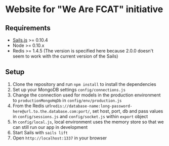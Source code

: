 # Website for "We Are FCAT" initiative

## Requirements

- [Sails.js](http://sailsjs.org/) >= 0.10.4
- Node >= 0.10.x
- Redis >= 1.4.5 (The version is specified here because 2.0.0 doesn't seem to work with the current version of the Sails)

## Setup

1. Clone the repository and run `npm install` to install the dependencies 
2. Set up your MongoDB settings `config/connections.js`
2. Change the connection used for models in the production environment to `productionMongoHqDb` in `config/env/production.js`
3. From the Redis url`redis://database-name:long-password-here@url.to.the.database.com:port/`, set host, port, db and pass values in `config/sessions.js` and `config/socket.js` within `export` object
4. In `config/local.js`, local environment uses the memory store so that we can still run our app in development
5. Start Sails with `sails lift`
6. Open `http://localhost:1337` in your browser
